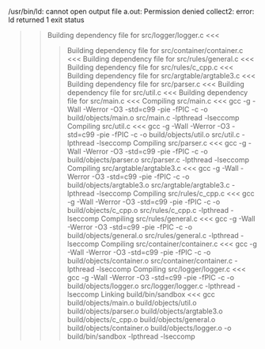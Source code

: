 /usr/bin/ld: cannot open output file a.out: Permission denied
collect2: error: ld returned 1 exit status


>> Building dependency file for src/logger/logger.c <<<
>>> Building dependency file for src/container/container.c <<<
>>> Building dependency file for src/rules/general.c <<<
>>> Building dependency file for src/rules/c_cpp.c <<<
>>> Building dependency file for src/argtable/argtable3.c <<<
>>> Building dependency file for src/parser.c <<<
>>> Building dependency file for src/util.c <<<
>>> Building dependency file for src/main.c <<<
>>> Compiling src/main.c <<<
gcc -g -Wall -Werror -O3 -std=c99 -pie -fPIC -c -o build/objects/main.o src/main.c -lpthread -lseccomp
>>> Compiling src/util.c <<<
gcc -g -Wall -Werror -O3 -std=c99 -pie -fPIC -c -o build/objects/util.o src/util.c -lpthread -lseccomp
>>> Compiling src/parser.c <<<
gcc -g -Wall -Werror -O3 -std=c99 -pie -fPIC -c -o build/objects/parser.o src/parser.c -lpthread -lseccomp
>>> Compiling src/argtable/argtable3.c <<<
gcc -g -Wall -Werror -O3 -std=c99 -pie -fPIC -c -o build/objects/argtable3.o src/argtable/argtable3.c -lpthread -lseccomp
>>> Compiling src/rules/c_cpp.c <<<
gcc -g -Wall -Werror -O3 -std=c99 -pie -fPIC -c -o build/objects/c_cpp.o src/rules/c_cpp.c -lpthread -lseccomp
>>> Compiling src/rules/general.c <<<
gcc -g -Wall -Werror -O3 -std=c99 -pie -fPIC -c -o build/objects/general.o src/rules/general.c -lpthread -lseccomp
>>> Compiling src/container/container.c <<<
gcc -g -Wall -Werror -O3 -std=c99 -pie -fPIC -c -o build/objects/container.o src/container/container.c -lpthread -lseccomp
>>> Compiling src/logger/logger.c <<<
gcc -g -Wall -Werror -O3 -std=c99 -pie -fPIC -c -o build/objects/logger.o src/logger/logger.c -lpthread -lseccomp
>>> Linking build/bin/sandbox <<<
gcc  build/objects/main.o build/objects/util.o build/objects/parser.o build/objects/argtable3.o build/objects/c_cpp.o build/objects/general.o build/objects/container.o build/objects/logger.o -o build/bin/sandbox -lpthread -lseccomp
